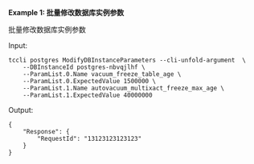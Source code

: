 **Example 1: 批量修改数据库实例参数**

批量修改数据库实例参数

Input: 

```
tccli postgres ModifyDBInstanceParameters --cli-unfold-argument  \
    --DBInstanceId postgres-nbvqjlhf \
    --ParamList.0.Name vacuum_freeze_table_age \
    --ParamList.0.ExpectedValue 1500000 \
    --ParamList.1.Name autovacuum_multixact_freeze_max_age \
    --ParamList.1.ExpectedValue 40000000
```

Output: 
```
{
    "Response": {
        "RequestId": "13123123123123"
    }
}
```

